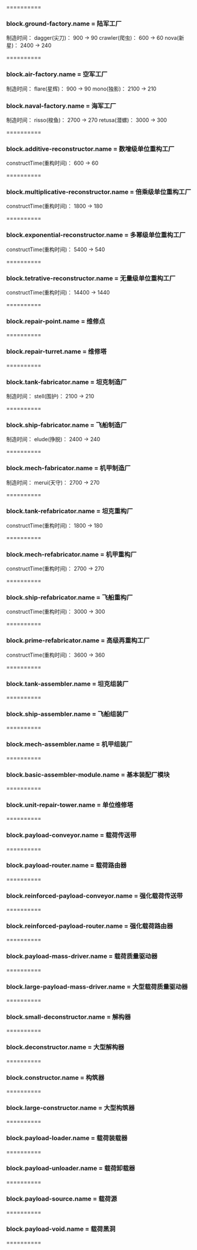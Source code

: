 ==========

### block.ground-factory.name = 陆军工厂

制造时间：
dagger(尖刀)： 900 -> 90
crawler(爬虫)： 600 -> 60
nova(新星)： 2400 -> 240

==========

### block.air-factory.name = 空军工厂

制造时间：
flare(星辉)： 900 -> 90
mono(独影)： 2100 -> 210

### block.naval-factory.name = 海军工厂

制造时间：
risso(梭鱼)： 2700 -> 270
retusa(潜螺)： 3000 -> 300

==========

### block.additive-reconstructor.name = 数增级单位重构工厂

constructTime(重构时间)： 600 -> 60

==========

### block.multiplicative-reconstructor.name = 倍乘级单位重构工厂

constructTime(重构时间)： 1800 -> 180

==========

### block.exponential-reconstructor.name = 多幂级单位重构工厂

constructTime(重构时间)： 5400 -> 540

==========

### block.tetrative-reconstructor.name = 无量级单位重构工厂

constructTime(重构时间)： 14400 -> 1440

==========

### block.repair-point.name = 维修点

==========

### block.repair-turret.name = 维修塔

==========

### block.tank-fabricator.name = 坦克制造厂

制造时间：
stell(围护)： 2100 -> 210

==========

### block.ship-fabricator.name = 飞船制造厂

制造时间：
elude(挣脱)： 2400 -> 240

==========

### block.mech-fabricator.name = 机甲制造厂

制造时间：
merui(天守)： 2700 -> 270

==========

### block.tank-refabricator.name = 坦克重构厂

constructTime(重构时间)： 1800 -> 180

==========

### block.mech-refabricator.name = 机甲重构厂

constructTime(重构时间)： 2700 -> 270

==========

### block.ship-refabricator.name = 飞船重构厂

constructTime(重构时间)： 3000 -> 300

==========

### block.prime-refabricator.name = 高级再重构工厂

constructTime(重构时间)： 3600 -> 360

==========

### block.tank-assembler.name = 坦克组装厂

==========

### block.ship-assembler.name = 飞船组装厂

==========

### block.mech-assembler.name = 机甲组装厂

==========

### block.basic-assembler-module.name = 基本装配厂模块

==========

### block.unit-repair-tower.name = 单位维修塔

==========

### block.payload-conveyor.name = 载荷传送带

==========

### block.payload-router.name = 载荷路由器

==========

### block.reinforced-payload-conveyor.name = 强化载荷传送带

==========

### block.reinforced-payload-router.name = 强化载荷路由器

==========

### block.payload-mass-driver.name = 载荷质量驱动器

==========

### block.large-payload-mass-driver.name = 大型载荷质量驱动器

==========

### block.small-deconstructor.name = 解构器

==========

### block.deconstructor.name = 大型解构器

==========

### block.constructor.name = 构筑器

==========

### block.large-constructor.name = 大型构筑器

==========

### block.payload-loader.name = 载荷装载器

==========

### block.payload-unloader.name = 载荷卸载器

==========

### block.payload-source.name = 载荷源

==========

### block.payload-void.name = 载荷黑洞

==========
